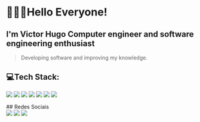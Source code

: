 # 👨🏽‍💻Hello Everyone!
## I'm Victor Hugo  Computer engineer and software engineering enthusiast
> Developing software and improving my knowledge.

## 💻Tech Stack:
  <div>
  	<p>
      <img src="https://img.shields.io/badge/java-%23ED8B00.svg?style=for-the-badge&logo=openjdk&logoColor=white">
      <img src="https://img.shields.io/badge/spring-%236DB33F.svg?style=for-the-badge&logo=spring&logoColor=white">
      <img src="https://img.shields.io/badge/mysql-4479A1.svg?style=for-the-badge&logo=mysql&logoColor=white">
      <img src="https://img.shields.io/badge/-Swagger-%23Clojure?style=for-the-badge&logo=swagger&logoColor=white">
       <img src="https://img.shields.io/badge/git-%23F05033.svg?style=for-the-badge&logo=git&logoColor=white">
      <img src="https://img.shields.io/badge/github-%23121011.svg?style=for-the-badge&logo=github&logoColor=white">
      <img src="https://img.shields.io/badge/Microsoft_Excel-217346?style=for-the-badge&logo=microsoft-excel&logoColor=white">
    </p>
  </div>
## Redes Sociais
<div>
  <a href="https://www.instagram.com/victorhugomcf/" target="_blank"><img src="https://img.shields.io/badge/-Instagram-%23E4405F?style=for-the-badge&logo=instagram&logoColor=white" target="_blank"></a>
  <a href="https://www.linkedin.com/in/victor-hugo-marcelino-fraga-115245247/" target="_blank"><img src="https://img.shields.io/badge/-LinkedIn-%230077B5?style=for-the-badge&logo=linkedin&logoColor=white" target="_blank"></a>
  <a href="https://discord.gg/baiano4383" target="_blank"><img src="https://img.shields.io/badge/Discord-7289DA?style=for-the-badge&logo=discord&logoColor=white" target="_blank"></a> 
</div>
